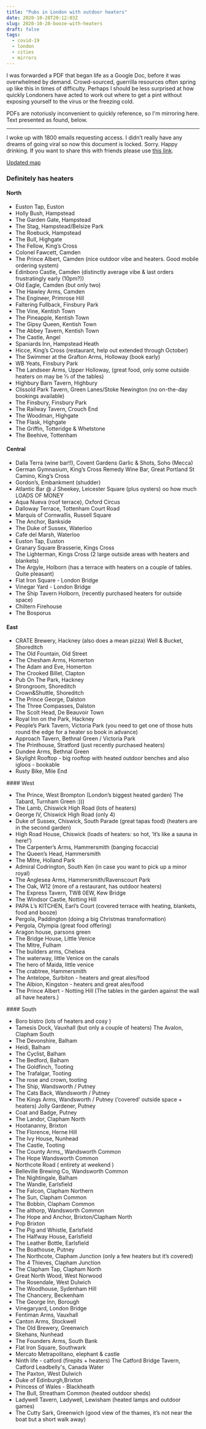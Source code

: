```yaml
---
title: "Pubs in London with outdoor heaters"
date: 2020-10-28T20:12:03Z
slug: 2020-10-28-booze-with-heaters
draft: false
tags:
  - covid-19
  - london
  - cities
  - mirrors
---
```


I was forwarded a PDF that began life as a Google Doc, before it was overwhelmed by demand. Crowd-sourced, guerrilla resources often spring up like this in times of difficulty. Perhaps I should be less surprised at how quickly Londoners have acted to work out where to get a pint without exposing yourself to the virus or the freezing cold.

PDFs are notoriusly inconvenient to quickly reference, so I'm mirroring here. Text presented as found, below.

---

I woke up with 1800 emails requesting access. I didn’t really have any dreams of going viral so now this document is locked. Sorry. Happy drinking. If you want to share this with friends please use [this link](https://docs.google.com/document/d/e/2PACX-1vRDrzuwHIjKv5MeZsQnvbma8W3v-6j5qT_4mshkkvMhkrD7mLEX6e67GijJGKUfdJPZKwwmBZTK7lRP/pub).

[Updated map](https://www.google.com/maps/d/viewer?mid=14EWbaLS62oNrld2d93NlrPXm0pdIHMET&ll=51.49171962355538%2C-0.1320663916191478&z=10)

### Definitely has heaters

#### North

- Euston Tap, Euston
- Holly Bush, Hampstead
- The Garden Gate, Hampstead
- The Stag, Hampstead/Belsize Park
- The Roebuck, Hampstead
- The Bull, Highgate
- The Fellow, King’s Cross
- Colonel Fawcett, Camden
- The Prince Albert, Camden (nice outdoor vibe and heaters. Good mobile ordering system)
- Edinboro Castle, Camden (distinctly average vibe & last orders frustratingly early (10pm?))
- Old Eagle, Camden (but only two)
- The Hawley Arms, Camden
- The Engineer, Primrose Hill
- Faltering Fullback, Finsbury Park
- The Vine, Kentish Town
- The Pineapple, Kentish Town
- The Gipsy Queen, Kentish Town
- The Abbey Tavern, Kentish Town
- The Castle, Angel
- Spaniards Inn, Hampstead Heath
- Hicce, King’s Cross (restaurant, help out extended through October)
- The Swimmer at the Grafton Arms, Holloway (book early)
- WB Yeats, Finsbury Park
- The Landseer Arms, Upper Holloway, (great food, only some outside heaters on may be 1⁄3 of the tables)
- Highbury Barn Tavern, Highbury
- Clissold Park Tavern, Green Lanes/Stoke Newington (no on-the-day bookings available)
- The Finsbury, Finsbury Park
- The Railway Tavern, Crouch End
- The Woodman, Highgate
- The Flask, Highgate
- The Griffin, Totteridge & Whetstone
- The Beehive, Tottenham

#### Central

- Dalla Terra (wine bar!!), Covent Gardens Garlic & Shots, Soho (Mecca)
- German Gymnasium, King’s Cross Remedy Wine Bar, Great Portland St Camino, King’s Cross
- Gordon’s, Embankment (shudder)
- Atlantic Bar @ J Sheekey, Leicester Square (plus oysters) oo how much LOADS OF MONEY
- Aqua Nueva (roof terrace), Oxford Circus
- Dalloway Terrace, Tottenham Court Road
- Marquis of Cornwallis, Russell Square
- The Anchor, Bankside
- The Duke of Sussex, Waterloo
- Cafe del Marsh, Waterloo
- Euston Tap, Euston
- Granary Square Brasserie, Kings Cross
- The Lighterman, Kings Cross (2 large outside areas with heaters and blankets)
- The Argyle, Holborn (has a terrace with heaters on a couple of tables. Quite pleasant)
- Flat Iron Square - London Bridge
- Vinegar Yard - London Bridge
- The Ship Tavern Holborn, (recently purchased heaters for outside space)
- Chiltern Firehouse
- The Bosporus

#### East

- CRATE Brewery, Hackney (also does a mean pizza) Well & Bucket, Shoreditch
- The Old Fountain, Old Street
- The Chesham Arms, Homerton
- The Adam and Eve, Homerton
- The Crooked Billet, Clapton
- Pub On The Park, Hackney
- Strongroom, Shoreditch
- Crown&Shuttle, Shoreditch
- The Prince George, Dalston
- The Three Compasses, Dalston
- The Scolt Head, De Beauvoir Town
- Royal Inn on the Park, Hackney
- People’s Park Tavern, Victoria Park (you need to get one of those huts round the edge for a heater so book in advance)
- Approach Tavern, Bethnal Green / Victoria Park
- The Printhouse, Stratford (just recently purchased heaters)
- Dundee Arms, Bethnal Green
- Skylight Rooftop - big rooftop with heated outdoor benches and also igloos - bookable
- Rusty Bike, Mile End

#### West

- The Prince, West Brompton (London’s biggest heated garden) The Tabard, Turnham Green :)))
- The Lamb, Chiswick High Road (lots of heaters)
- George IV, Chiswick High Road (only 4)
- Duke of Sussex, Chiswick, South Parade (great tapas food) (heaters are in the second garden)
- High Road House, Chiswick (loads of heaters: so hot, ‘it’s like a sauna in here!’)
- The Carpenter’s Arms, Hammersmith (banging focaccia)
- The Queen’s Head, Hammersmith
- The Mitre, Holland Park
- Admiral Codrington, South Ken (in case you want to pick up a minor royal)
- The Anglesea Arms, Hammersmith/Ravenscourt Park
- The Oak, W12 (more of a restaurant, has outdoor heaters)
- The Express Tavern, TW8 0EW, Kew Bridge
- The Windsor Castle, Notting Hill
- PAPA L’s KITCHEN, Earl’s Court (covered terrace with heating, blankets, food and booze)
- Pergola, Paddington (doing a big Christmas transformation)
- Pergola, Olympia (great food offering)
- Aragon house, parsons green
- The Bridge House, Little Venice
- The Mitre, Fulham
- The builders arms, Chelsea
- The waterway, little Venice on the canals
- The hero of Maida, little venice
- The crabtree, Hammersmith
- The Antelope, Surbiton - heaters and great ales/food
- The Albion, Kingston - heaters and great ales/food
- The Prince Albert - Notting Hill (The tables in the garden against the wall all have heaters.)

#### South

- Boro bistro (lots of heaters and cosy )
- Tamesis Dock, Vauxhall (but only a couple of heaters) The Avalon, Clapham South
- The Devonshire, Balham
- Heidi, Balham
- The Cyclist, Balham
- The Bedford, Balham
- The Goldfinch, Tooting
- The Trafalgar, Tooting
- The rose and crown, tooting
- The Ship, Wandsworth / Putney
- The Cats Back, Wandsworth / Putney
- The Kings Arms, Wandsworth / Putney (‘covered’ outside space + heaters) Jolly Gardener, Putney
- Coat and Badge, Putney
- The Landor, Clapham North
- Hootananny, Brixton
- The Florence, Herne Hill
- The Ivy House, Nunhead
- The Castle, Tooting
- The County Arms,, Wandsworth Common
- The Hope Wandsworth Common
- Northcote Road ( entirety at weekend )
- Belleville Brewing Co, Wandsworth Common
- The Nightingale, Balham
- The Wandle, Earlsfield
- The Falcon, Clapham Northern
- The Sun, Clapham Common
- The Bobbin, Clapham Common
- The althorp, Wandsworth Common
- The Hope and Anchor, Brixton/Clapham North
- Pop Brixton
- The Pig and Whistle, Earlsfield
- The Halfway House, Earlsfield
- The Leather Bottle, Earlsfield
- The Boathouse, Putney
- The Northcote, Clapham Junction (only a few heaters but it’s covered)
- The 4 Thieves, Clapham Junction
- The Clapham Tap, Clapham North
- Great North Wood, West Norwood
- The Rosendale, West Dulwich
- The Woodhouse, Sydenham Hill
- The Chancery, Beckenham
- The George Inn, Borough
- Vinegaryard, London Bridge
- Fentiman Arms, Vauxhall
- Canton Arms, Stockwell
- The Old Brewery, Greenwich
- Skehans, Nunhead
- The Founders Arms, South Bank
- Flat Iron Square, Southwark
- Mercato Metrapolitano, elephant & castle
- Ninth life - catford (firepits + heaters) The Catford Bridge Tavern, Catford Leadbelly's, Canada Water
- The Paxton, West Dulwich
- Duke of Edinburgh,Brixton
- Princess of Wales - Blackheath
- The Bull, Streatham Common (heated outdoor sheds)
- Ladywell Tavern, Ladywell, Lewisham (heated lamps and outdoor games)
- The Cutty Sark, Greenwich (good view of the thames, it’s not near the boat but a short walk away)
